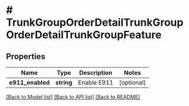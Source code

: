 # # TrunkGroupOrderDetailTrunkGroupOrderDetailTrunkGroupFeature

## Properties

Name | Type | Description | Notes
------------ | ------------- | ------------- | -------------
**e911_enabled** | **string** | Enable E911 | [optional]

[[Back to Model list]](../../README.md#models) [[Back to API list]](../../README.md#endpoints) [[Back to README]](../../README.md)
